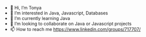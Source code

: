 - 👋 Hi, I’m Tonya
- 👀 I’m interested in Java, Javascript, Databases
- 🌱 I’m currently learning Java
- 💞️ I’m looking to collaborate on Java or Javascript projects
- 📫 How to reach me https://www.linkedin.com/groups/717707/

<!---
Tonya209/Tonya209 is a ✨ special ✨ repository because its `README.md` (this file) appears on your GitHub profile.
You can click the Preview link to take a look at your changes.
--->
